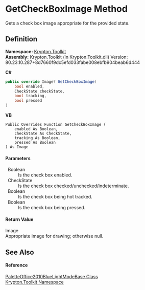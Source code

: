 # GetCheckBoxImage Method


Gets a check box image appropriate for the provided state.



## Definition
**Namespace:** <a href="79d2eac2-21f4-54ff-7552-b20c33c30600.md">Krypton.Toolkit</a>  
**Assembly:** Krypton.Toolkit (in Krypton.Toolkit.dll) Version: 80.23.10.287+8d7660f9dc5efd033fabe008ebfb904beab6d444

**C#**
``` C#
public override Image? GetCheckBoxImage(
	bool enabled,
	CheckState checkState,
	bool tracking,
	bool pressed
)
```
**VB**
``` VB
Public Overrides Function GetCheckBoxImage ( 
	enabled As Boolean,
	checkState As CheckState,
	tracking As Boolean,
	pressed As Boolean
) As Image
```



#### Parameters
<dl><dt>  Boolean</dt><dd>Is the check box enabled.</dd><dt>  CheckState</dt><dd>Is the check box checked/unchecked/indeterminate.</dd><dt>  Boolean</dt><dd>Is the check box being hot tracked.</dd><dt>  Boolean</dt><dd>Is the check box being pressed.</dd></dl>

#### Return Value
Image  
Appropriate image for drawing; otherwise null.

## See Also


#### Reference
<a href="a32033b4-2b2f-7da0-7b7b-0fe9b0fb4f77.md">PaletteOffice2010BlueLightModeBase Class</a>  
<a href="79d2eac2-21f4-54ff-7552-b20c33c30600.md">Krypton.Toolkit Namespace</a>  
